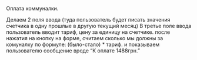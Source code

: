 Оплата коммуналки.

Делаем 2 поля ввода (туда пользователь будет писать значения счетчика в одну прошлые в другую текущий месяц)
В третье поле ввода пользователь вводит тариф, цену за единицу на счетчике. после нажатия на кнопку на форме, 
считаем сколько мы должны за комуналку по формуле:
(было-стало) * тариф. и показываем пользователю сообщение вроде “К оплате 1488грн.”

